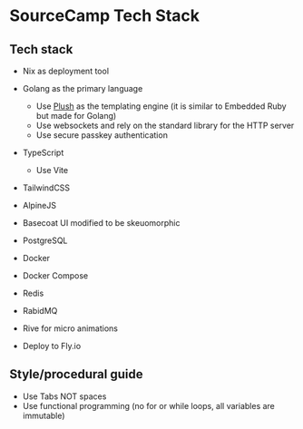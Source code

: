 # SourceCamp Tech Stack

## Tech stack
- Nix as deployment tool

- Golang as the primary language
  - Use [Plush](https://github.com/gobuffalo/plush) as the templating engine (it is similar to Embedded Ruby but made for Golang)
  - Use websockets and rely on the standard library for the HTTP server
  - Use secure passkey authentication

- TypeScript
  - Use Vite

- TailwindCSS

- AlpineJS

- Basecoat UI modified to be skeuomorphic

- PostgreSQL

- Docker
- Docker Compose

- Redis
- RabidMQ

- Rive for micro animations

- Deploy to Fly.io

## Style/procedural guide
- Use Tabs NOT spaces
- Use functional programming (no for or while loops, all variables are immutable)


